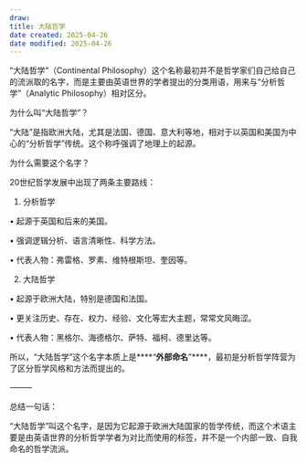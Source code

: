 ```yaml
---
draw:
title: 大陆哲学
date created: 2025-04-26
date modified: 2025-04-26
---
```


“大陆哲学”（Continental Philosophy）这个名称最初并不是哲学家们自己给自己的流派取的名字，而是主要由英语世界的学者提出的分类用语，用来与“分析哲学”（Analytic Philosophy）相对区分。

  

为什么叫“大陆哲学”？

  

“大陆”是指欧洲大陆，尤其是法国、德国、意大利等地，相对于以英国和美国为中心的“分析哲学”传统。这个称呼强调了地理上的起源。

  

为什么需要这个名字？

  

20世纪哲学发展中出现了两条主要路线：

1. 分析哲学

• 起源于英国和后来的美国。

• 强调逻辑分析、语言清晰性、科学方法。

• 代表人物：弗雷格、罗素、维特根斯坦、奎因等。

2. 大陆哲学

• 起源于欧洲大陆，特别是德国和法国。

• 更关注历史、存在、权力、经验、文化等宏大主题，常常文风晦涩。

• 代表人物：黑格尔、海德格尔、萨特、福柯、德里达等。

  

所以，“大陆哲学”这个名字本质上是****“****外部命名****”****，最初是分析哲学阵营为了区分哲学风格和方法而提出的。

  

⸻

  

总结一句话：

  

“大陆哲学”叫这个名字，是因为它起源于欧洲大陆国家的哲学传统，而这个术语主要是由英语世界的分析哲学学者为对比而使用的标签，并不是一个内部一致、自我命名的哲学流派。

